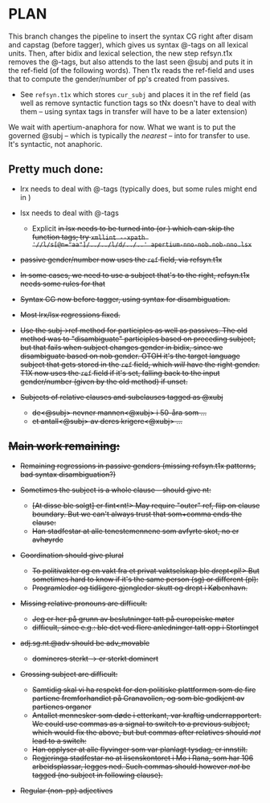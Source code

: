 # PLAN

This branch changes the pipeline to insert the syntax CG right after
disam and capstag (before tagger), which gives us syntax @-tags on all
lexical units. Then, after bidix and lexical selection, the new step
refsyn.t1x removes the @-tags, but also attends to the last seen @subj
and puts it in the ref-field (of the following words). Then t1x reads
the ref-field and uses that to compute the gender/number of pp's
created from passives.

- See `refsyn.t1x` which stores `cur_subj` and places it in the ref
  field (as well as remove syntactic function tags so tNx doesn't have
  to deal with them – using syntax tags in transfer will have to be a
  later extension)

We wait with apertium-anaphora for now. What we want is to put the
governed @subj – which is typically the *nearest* – into <clip
side="ref"> for transfer to use. It's syntactic, not anaphoric.

## Pretty much done:

- lrx needs to deal with @-tags (typically does, but some rules might
  end in <aa>)

- lsx needs to deal with @-tags
  - Explicit <s n="aa"/><d/> in lsx needs to be turned into <par n="d"/>
    (or <par n="d:"/>) which can skip the function tags; try
    `xmllint --xpath '//l/s[@n="aa"]/../../l/d/../..' apertium-nno-nob.nob-nno.lsx`

- passive gender/number now uses the `ref` field, via refsyn.t1x

- In some cases, we need to use a subject that's to the right,
  refsyn.t1x needs some rules for that

- Syntax CG now before tagger, using syntax for disambiguation.

- Most lrx/lsx regressions fixed.

- Use the subj→ref method for participles as well as passives. The old
  method was to "disambiguate" participles based on preceding subject,
  but that fails when subject changes gender in bidix, since we
  disambiguate based on nob gender. OTOH it's the target language
  subject that gets stored in the `ref` field, which *will* have the
  right gender. T1X now uses the `ref` field if it's set, falling back
  to the input gender/number (given by the old method) if unset.

- Subjects of relative clauses and subclauses tagged as @xubj
  - de<pl><@subj> nevner mannen<mf><@xubj> i 50-åra som …
  - et antall<sg><@subj> av deres krigere<pl><@xubj> …


## Main work remaining:

- Remaining regressions in passive genders (missing refsyn.t1x
  patterns, bad syntax disambiguation?)

- Sometimes the subject is a whole clause – should give nt:
  - [At disse<pl> ble solgt] er fint<nt!>
  May require "outer" ref, flip on clause boundary.
  But we can't always trust that som+comma ends the clause:
  - Han stadfestar at<nt> alle tenestemennene<pl> som avfyrte skot, no
    er avhøyrde<pl>

- Coordination should give plural
  - To politivakter og en vakt fra et privat vaktselskap ble drept<pl!>
  But sometimes hard to know if it's the same person (sg) or different (pl):
  - Programleder og tidligere gjengleder skutt og drept i København.

- Missing relative pronouns are difficult:
  - Jeg er her på grunn av beslutninger tatt på europeiske møter
  - difficult, since e.g.: ble det ved flere anledninger tatt opp i Stortinget

- adj.sg.nt.@adv should be adv_movable
  - domineres sterkt → er sterkt dominert

- Crossing subject are difficult:
  - Samtidig skal vi ha respekt for den politiske plattformen<subj>
    som de fire partiene<subj> fremforhandlet på Granavollen, og som
    ble godkjent<plattform> av partienes organer
  - Antallet<subj> mennesker<subj> som døde<menneske> i etterkant, var
    kraftig underrapportert<antall>.
  We could use commas as a signal to switch to a previous subject, which would fix the above, but
  but commas after relatives should *not* lead to a switch:
  - Han<subj> opplyser at alle flyvinger<subj> som var planlagt<flyvning> tysdag, er innstilt<flyvning>.
  - Regjeringa<subj> stadfestar no at lisenskontoret<subj> i Mo i
    Rana, som har<lisenskontoret> 106 arbeidsplassar, legges<lisenskontoret> ned.
  Such commas should however *not* be tagged <clb> (no subject in following clause).

- Regular (non-pp) adjectives
